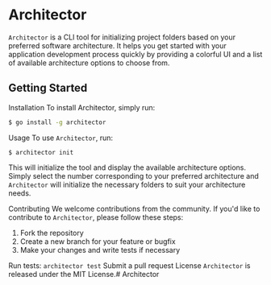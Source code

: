 # Architector

`Architector` is a CLI tool for initializing project folders based on your preferred 
software architecture. It helps you get started with your application development process quickly by 
providing a colorful UI and a list of available architecture options to choose from.

## Getting Started

Installation
To install Architector, simply run:

```sh
$ go install -g architector
```
Usage
To use `Architector`, run:

```shell
$ architector init
```
This will initialize the tool and display the available architecture options. 
Simply select the number corresponding to your preferred architecture and 
`Architector` will initialize the necessary folders to suit your architecture needs.

Contributing
We welcome contributions from the community. If you'd like to contribute to `Architector`, please follow these steps:

1. Fork the repository
1. Create a new branch for your feature or bugfix
1. Make your changes and write tests if necessary


Run tests: `architector test`
Submit a pull request
License
`Architector` is released under the MIT License.# Architector
